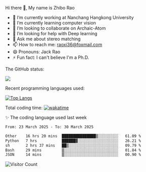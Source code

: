 Hi there 👋, My name is Zhibo Rao
- 🔭 I’m currently working at Nanchang Hangkong University
- 🌱 I’m currently learning computer vision
- 👯 I’m looking to collaborate on Archaic-Atom
- 🤔 I’m looking for help with Deep learning
- 💬 Ask me about stereo matching
- 📫 How to reach me: raoxi36@foxmail.com
- 😄 Pronouns: Jack Rao
- ⚡ Fun fact: I can't believe I'm a Ph.D.

The GitHub status:

![](https://github-readme-stats.vercel.app/api?username=ZhiboRao)

Recent programming languages used:

[![Top Langs](https://github-readme-stats.vercel.app/api/top-langs/?username=ZhiboRao&layout=compact)](https://github.com/anuraghazra/github-readme-stats)

Total coding time: [![wakatime](https://wakatime.com/badge/user/51ec5ec7-4742-4243-9eea-732ade32c0b7.svg)](https://wakatime.com/@51ec5ec7-4742-4243-9eea-732ade32c0b7)

✨ The coding language used last week 
<!--START_SECTION:waka-->

```txt
From: 23 March 2025 - To: 30 March 2025

Other    16 hrs 20 mins  ███████████████▒░░░░░░░░░   61.09 %
Python   7 hrs           ██████▓░░░░░░░░░░░░░░░░░░   26.21 %
sh       2 hrs 37 mins   ██▒░░░░░░░░░░░░░░░░░░░░░░   09.79 %
Bash     29 mins         ▒░░░░░░░░░░░░░░░░░░░░░░░░   01.84 %
JSON     14 mins         ▒░░░░░░░░░░░░░░░░░░░░░░░░   00.90 %
```

<!--END_SECTION:waka-->

![Visitor Count](https://profile-counter.glitch.me/Raohaocheng/count.svg)
